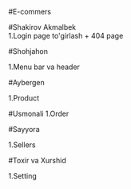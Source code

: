 #E-commers

#Shakirov Akmalbek  
1.Login page to'girlash + 404 page

#Shohjahon

1.Menu bar va header

#Aybergen

1.Product

#Usmonali
1.Order

#Sayyora

1.Sellers

#Toxir va Xurshid

1.Setting
